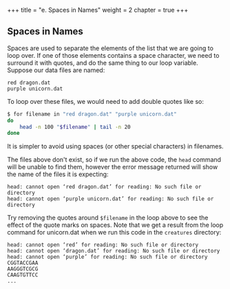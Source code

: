 +++
title = "e. Spaces in Names"
weight = 2
chapter = true
+++

## Spaces in Names

Spaces are used to separate the elements of the list that we are going to loop over.
If one of those elements contains a space character, we need to surround it with
quotes, and do the same thing to our loop variable. Suppose our data files are named:

~~~
red dragon.dat
purple unicorn.dat
~~~

To loop over these files, we would need to add double quotes like so:

```Bash
$ for filename in "red dragon.dat" "purple unicorn.dat"
do
	head -n 100 "$filename" | tail -n 20
done
```

It is simpler to avoid using spaces (or other special characters) in filenames.

The files above don't exist, so if we run the above code, the `head` command will be unable
to find them, however the error message returned will show the name of the files it is
expecting:

~~~
head: cannot open ‘red dragon.dat’ for reading: No such file or directory
head: cannot open ‘purple unicorn.dat’ for reading: No such file or directory
~~~

Try removing the quotes around `$filename` in the loop above to see the effect of the quote
marks on spaces. Note that we get a result from the loop command for unicorn.dat
when we run this code in the `creatures` directory:

~~~
head: cannot open ‘red’ for reading: No such file or directory
head: cannot open ‘dragon.dat’ for reading: No such file or directory
head: cannot open ‘purple’ for reading: No such file or directory
CGGTACCGAA
AAGGGTCGCG
CAAGTGTTCC
...
~~~